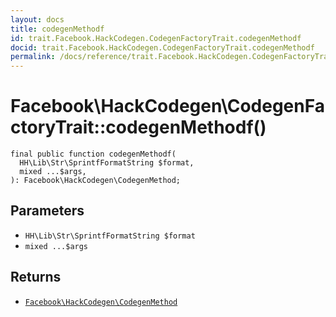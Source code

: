 ```yaml
---
layout: docs
title: codegenMethodf
id: trait.Facebook.HackCodegen.CodegenFactoryTrait.codegenMethodf
docid: trait.Facebook.HackCodegen.CodegenFactoryTrait.codegenMethodf
permalink: /docs/reference/trait.Facebook.HackCodegen.CodegenFactoryTrait.codegenMethodf.md
---
```

# Facebook\\HackCodegen\\CodegenFactoryTrait::codegenMethodf()




``` Hack
final public function codegenMethodf(
  HH\Lib\Str\SprintfFormatString $format,
  mixed ...$args,
): Facebook\HackCodegen\CodegenMethod;
```




## Parameters




- ` HH\Lib\Str\SprintfFormatString $format `
- ` mixed ...$args `




## Returns




+ [` Facebook\HackCodegen\CodegenMethod `](<class.Facebook.HackCodegen.CodegenMethod.md>)